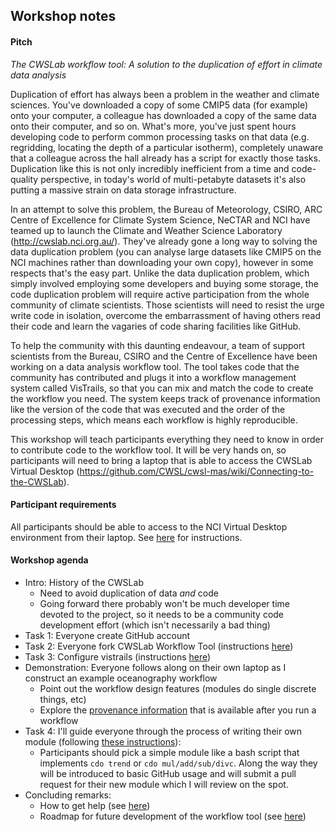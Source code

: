 ## Workshop notes

#### Pitch

*The CWSLab workflow tool: A solution to the duplication of effort in climate data analysis*

Duplication of effort has always been a problem in the weather and climate sciences. 
You've downloaded a copy of some CMIP5 data (for example) onto your computer, 
a colleague has downloaded a copy of the same data onto their computer, and so on. 
What's more, 
you've just spent hours developing code to perform common processing tasks on that data 
(e.g. regridding, locating the depth of a particular isotherm), 
completely unaware that a colleague across the hall already has a script for exactly those tasks. 
Duplication like this is not only incredibly inefficient from a time and code-quality perspective, 
in today's world of multi-petabyte datasets it's also putting a massive strain on data storage infrastructure.

In an attempt to solve this problem, 
the Bureau of Meteorology, CSIRO, ARC Centre of Excellence for Climate System Science, NeCTAR and NCI 
have teamed up to launch the Climate and Weather Science Laboratory (http://cwslab.nci.org.au/). 
They've already gone a long way to solving the data duplication problem 
(you can analyse large datasets like CMIP5 on the NCI machines rather than downloading your own copy), 
however in some respects that's the easy part. 
Unlike the data duplication problem,
which simply involved employing some developers and buying some storage, 
the code duplication problem will require active participation from the whole community of climate scientists.
Those scientists will need to resist the urge write code in isolation, 
overcome the embarrassment of having others read their code 
and learn the vagaries of code sharing facilities like GitHub.

To help the community with this daunting endeavour, 
a team of support scientists from the Bureau, CSIRO and the Centre of Excellence 
have been working on a data analysis workflow tool. 
The tool takes code that the community has contributed 
and plugs it into a workflow management system called VisTrails, 
so that you can mix and match the code to create the workflow you need. 
The system keeps track of provenance information 
like the version of the code that was executed and the order of the processing steps, 
which means each workflow is highly reproducible.

This workshop will teach participants everything they need to know 
in order to contribute code to the workflow tool. 
It will be very hands on, 
so participants will need to bring a laptop that is able to access the CWSLab Virtual Desktop 
(https://github.com/CWSL/cwsl-mas/wiki/Connecting-to-the-CWSLab).
 

#### Participant requirements

All participants should be able to access to the NCI Virtual Desktop environment from their laptop. 
See [here](https://github.com/CWSL/cwsl-mas/wiki/Connecting-to-the-CWSLab) for instructions.


#### Workshop agenda

* Intro: History of the CWSLab 
  * Need to avoid duplication of data *and* code
  * Going forward there probably won't be much developer time devoted to the project, so it needs to be a community code development effort (which isn't necessarily a bad thing)
* Task 1: Everyone create GitHub account
* Task 2: Everyone fork CWSLab Workflow Tool (instructions [here](https://github.com/CWSL/cwsl-mas/wiki/Installation))
* Task 3: Configure vistrails (instructions [here](https://github.com/CWSL/cwsl-mas/wiki/Configuration))
* Demonstration: Everyone follows along on their own laptop as I construct an example oceanography workflow
  * Point out the workflow design features (modules do single discrete things, etc)
  * Explore the [provenance information](https://github.com/CWSL/cwsl-mas/wiki/Metadata) that is available after you run a workflow
* Task 4: I'll guide everyone through the process of writing their own module (following [these instructions](https://github.com/CWSL/cwsl-mas/wiki/Adding-modules)):
  * Participants should pick a simple module like a bash script that implements `cdo trend` or `cdo mul/add/sub/divc`. Along the way they will be introduced to basic GitHub usage and will submit a pull request for their new module which I will review on the spot.
* Concluding remarks:
  * How to get help (see [here](https://github.com/CWSL/cwsl-mas/wiki/Getting-help))
  * Roadmap for future development of the workflow tool (see [here](https://github.com/CWSL/cwsl-mas/wiki/Development-roadmap))
